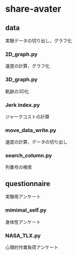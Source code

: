 # share-avater
## data
実験データの切り出し，グラフ化
### 2D_graph.py
速度の計算，グラフ化
### 3D_graph.py
軌跡の3D化
### Jerk index.py
ジャークコストの計算
### move_data_write.py
速度の計算，データの切り出し
### search_column.py
列番号の検索
## questionnaire
実験用アンケート
### mimimal_self.py
身体性アンケート
### NASA_TLX.py
心理的作業負荷アンケート